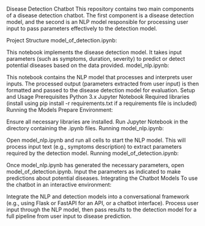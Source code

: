 Disease Detection Chatbot
This repository contains two main components of a disease detection chatbot. The first component is a disease detection model, and the second is an NLP model responsible for processing user input to pass parameters effectively to the detection model.

Project Structure
model_of_detection.ipynb:

This notebook implements the disease detection model.
It takes input parameters (such as symptoms, duration, severity) to predict or detect potential diseases based on the data provided.
model_nlp.ipynb:

This notebook contains the NLP model that processes and interprets user inputs.
The processed output (parameters extracted from user input) is then formatted and passed to the disease detection model for evaluation.
Setup and Usage
Prerequisites
Python 3.x
Jupyter Notebook
Required libraries (install using pip install -r requirements.txt if a requirements file is included)
Running the Models
Prepare Environment:

Ensure all necessary libraries are installed. Run Jupyter Notebook in the directory containing the .ipynb files.
Running model_nlp.ipynb:

Open model_nlp.ipynb and run all cells to start the NLP model.
This will process input text (e.g., symptoms description) to extract parameters required by the detection model.
Running model_of_detection.ipynb:

Once model_nlp.ipynb has generated the necessary parameters, open model_of_detection.ipynb.
Input the parameters as indicated to make predictions about potential diseases.
Integrating the Chatbot Models
To use the chatbot in an interactive environment:

Integrate the NLP and detection models into a conversational framework (e.g., using Flask or FastAPI for an API, or a chatbot interface).
Process user input through the NLP model, then pass results to the detection model for a full pipeline from user input to disease prediction.
